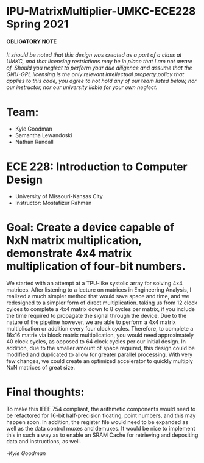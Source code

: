 # IPU-MatrixMultiplier-UMKC-ECE228 Spring 2021
#### OBLIGATORY NOTE 
*It should be noted that this design was created as a part of a class at UMKC, and that licensing restrictions may be in place that I am not aware of. Should you neglect to perform your due diligence and assume that the GNU-GPL licensing is the only relevant intellectual property policy that applies to this code, you agree to not hold any of our team listed below, nor our instructor, nor our university liable for your own neglect.*                                                                                    

# Team:

- Kyle Goodman
- Samantha Lewandoski
- Nathan Randall

# ECE 228: Introduction to Computer Design

- University of Missouri-Kansas City
- Instructor: Mostafizur Rahman

# Goal: Create a device capable of NxN matrix multiplication, demonstrate 4x4 matrix multiplication of four-bit numbers.

We started with an attempt at a TPU-like systolic array for solving 4x4 matrices. After listening to a lecture on matrices in Engineering Analysis, I realized a much simpler method that would save space and time, and we redesigned to a simpler form of direct multiplication. taking us from 12 clock cylces to complete a 4x4 matrix down to 8 cycles per matrix, if you include the time required to propagate the signal through the device. Due to the nature of the pipeline however, we are able to perform a 4x4 matrix multiplication or addition every four clock cycles. Therefore, to complete a 16x16 matrix via block matrix multiplication, you would need approximately 40 clock cycles, as opposed to 64 clock cycles per our initial design. In addition, due to the smaller amount of space required, this design could be modified and duplicated to allow for greater parallel processing. With very few changes, we could create an optimized accelerator to quickly multiply NxN matrices of great size.

# Final thoughts:

To make this IEEE 754 compliant, the arithmetic components would need to be refactored for 16-bit half-precision floating, point numbers, and this may happen soon. In addition, the register file would need to be expanded as well as the data control muxes and demuxes. It would be nice to implement this in such a way as to enable an SRAM Cache for retrieving and depositing data and instructions, as well. 

*-Kyle Goodman*




